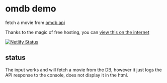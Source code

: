 # omdb demo

fetch a movie from [omdb api](https://www.omdbapi.com/)

Thanks to the magic of free hosting, you can [view this on the internet](https://laughing-snyder-89a6c6.netlify.app/)

[![Netlify Status](https://api.netlify.com/api/v1/badges/f930881b-b504-464d-9cea-9aa3c6e7185c/deploy-status)](https://app.netlify.com/sites/laughing-snyder-89a6c6/deploys)

## status

The input works and will fetch a movie from the DB, however it just logs the API response to the console, does not display it in the html.

